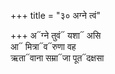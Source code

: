+++
title = "३० अग्ने त्वं"

+++
अ᳓ग्ने तुवं᳓ यशा᳓ असि  
आ᳓ मित्रा᳓व᳓रुणा वह  
ऋता᳓वाना सम्रा᳓जा पूत᳓दक्षसा